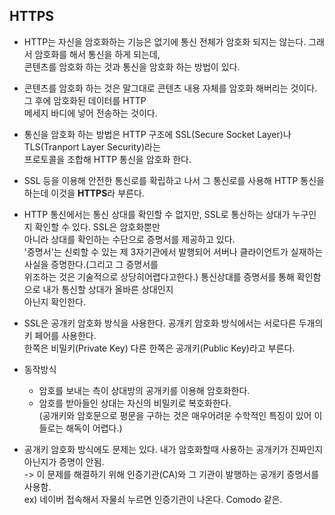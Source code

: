 ## HTTPS
  * HTTP는 자신을 암호화하는 기능은 없기에 통신 전체가 암호화 되지는 않는다. 그래서 암호화를 해서 통신을 하게 되는데,  
  콘텐츠를 암호화 하는 것과 통신을 암호화 하는 방법이 있다.
  * 콘텐츠를 암호화 하는 것은 말그대로 콘텐츠 내용 자체를 암호화 해버리는 것이다. 그 후에 암호화된 데이터를 HTTP  
  메세지 바디에 넣어 전송하는 것이다.
  * 통신을 암호화 하는 방법은 HTTP 구조에 SSL(Secure Socket Layer)나 TLS(Tranport Layer Security)라는  
  프로토콜을 조합해 HTTP 통신을 암호화 한다.
  * SSL 등을 이용해 안전한 통신로를 확립하고 나서 그 통신로를 사용해 HTTP 통신을 하는데 이것을 **HTTPS**라 부른다.
    
    
  * HTTP 통신에서는 통신 상대를 확인할 수 없지만, SSL로 통신하는 상대가 누구인지 확인할 수 있다. SSL은 암호화뿐만  
  아니라 상대를 확인하는 수단으로 증명서를 제공하고 있다.  
  '증명서'는 신뢰할 수 있는 제 3자기관에서 발행되어 서버나  클라이언트가 실재하는 사실을 증명한다.(그리고 그 증명서를  
  위조하는 것은 기술적으로 상당히어렵다고한다.) 통신상대를 증명서를 통해 확인함으로 내가 통신할 상대가 올바른 상대인지  
  아닌지 확인한다.  
    
    
  * SSL은 공개키 암호화 방식을 사용한다. 공개키 암호화 방식에서는 서로다른 두개의 키 페어를 사용한다.  
  한쪽은 비밀키(Private Key) 다른 한쪽은 공개키(Public Key)라고 부른다.
  * 동작방식
    - 암호를 보내는 측이 상대방의 공개키를 이용해 암호화한다.
    - 암호를 받아들인 상대는 자신의 비밀키로 복호화한다.  
      (공개키와 암호문으로 평문을 구하는 것은 매우어려운 수학적인 특징이 있어 이들로는 해독이 어렵다.)
  * 공개키 암호화 방식에도 문제는 있다. 내가 암호화할때 사용하는 공개키가 진짜인지 아닌지가 증명이 안됨.  
    -> 이 문제를 해결하기 위해 인증기관(CA)와 그 기관이 발행하는 공개키 증명서를 사용함.  
    ex) 네이버 접속해서 자물쇠 누르면 인증기관이 나온다. Comodo 같은.
    
  
